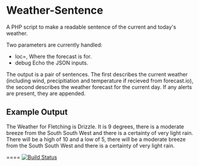 Weather-Sentence
================

A PHP script to make a readable sentence of the current and today's weather.

Two parameters are currently handled:
  * loc=<decimal latitude>,<decimal longitude>
    Where the forecast is for.
  * debug
    Echo the JSON inputs.

The output is a pair of sentences. The first describes the current weather (including wind, precipitiation and temperature if recieved from forecast.io), the second describes the weather forecast for the current day. If any alerts are present, they are appended.

Example Output
--------------

The Weather for Fletching is Drizzle. It is 9 degrees, there is a moderate breeze from the South South West and there is a certainty of very light rain. There will be a high of 10 and a low of 5, there will be a moderate breeze from the South South West and there is a certainty of very light rain.



====
[![Build Status](https://travis-ci.org/darac/Weather-Sentence.png)](https://travis-ci.org/darac/Weather-Sentence)
